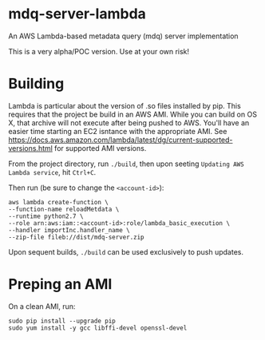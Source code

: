 # mdq-server-lambda
An AWS Lambda-based metadata query (mdq) server implementation

This is a very alpha/POC version. Use at your own risk!

# Building

Lambda is particular about the version of .so files installed by pip. This requires that the project be build in an AWS AMI. While you can build on OS X, that archive will not execute after being pushed to AWS. You'll have an easier time starting an EC2 isntance with the appropriate AMI. See https://docs.aws.amazon.com/lambda/latest/dg/current-supported-versions.html for supported AMI versions.

From the project directory, run `./build`, then upon seeting `Updating AWS Lambda service`, hit `Ctrl+C`. 

Then run (be sure to change the `<account-id>`):

```
aws lambda create-function \
--function-name reloadMetdata \
--runtime python2.7 \
--role arn:aws:iam::<account-id>:role/lambda_basic_execution \
--handler importInc.handler_name \
--zip-file fileb://dist/mdq-server.zip
```

Upon sequent builds, `./build` can be used exclusively to push updates.

# Preping an AMI 
On a clean AMI, run:

```
sudo pip install --upgrade pip
sudo yum install -y gcc libffi-devel openssl-devel
```